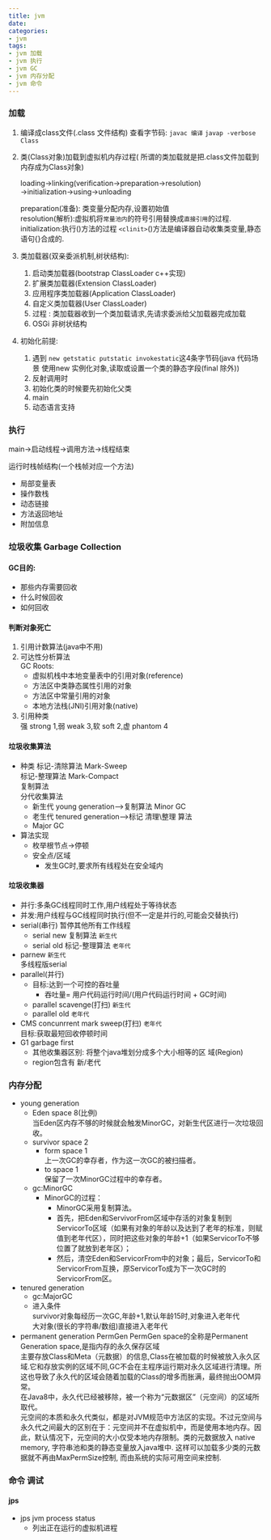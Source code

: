 ```yaml
---
title: jvm
date:
categories:
- jvm
tags:
- jvm 加载
- jvm 执行
- jvm GC
- jvm 内存分配
- jvm 命令
---
```


### 加载
1. 编译成class文件(.class 文件结构)
    查看字节码: 
        `javac 编译`
        `javap -verbose Class`
2. 类(Class对象)加载到虚拟机内存过程(
    所谓的类加载就是把.class文件加载到内存成为Class对象) 
     
    loading->linking(verification->preparation->resolution)  
    ->initialization->using->unloading  

    preparation(准备): 类变量分配内存,设置初始值  
    resolution(解析):虚拟机将`常量池内`的符号引用替换成`直接引用`的过程.  
    initialization:执行<clinit>()方法的过程
      ``<clinit>``()方法是编译器自动收集类变量,静态语句{}合成的.  

3. 类加载器(双亲委派机制,树状结构):  
      1. 启动类加载器(bootstrap ClassLoader c++实现)  
      2. 扩展类加载器(Extension ClassLoader)  
      3. 应用程序类加载器(Application ClassLoader)  
      4. 自定义类加载器(User ClassLoader)  
      5. 过程 : 类加载器收到一个类加载请求,先请求委派给父加载器完成加载  
      6. OSGi 非树状结构   
4. 初始化前提:
      1. 遇到 `new getstatic putstatic invokestatic`这4条字节码(java 代码场景 使用new 实例化对象,读取或设置一个类的静态字段(final 除外))  
      2. 反射调用时  
      3. 初始化类的时候要先初始化父类  
      4. main  
      5. 动态语言支持  

### 执行
main->启动线程->调用方法->线程结束  

运行时栈帧结构(一个栈帧对应一个方法)  
  -  局部变量表  
  -  操作数栈  
  -  动态链接  
  -  方法返回地址  
  -  附加信息  

### 垃圾收集 Garbage Collection
#### GC目的:  
  + 那些内存需要回收  
  + 什么时候回收  
  + 如何回收 
     
#### 判断对象死亡  
  1. 引用计数算法(java中不用)  
  2. 可达性分析算法  
      GC Roots:  
        - 虚拟机栈中本地变量表中的引用对象(reference)  
        - 方法区中类静态属性引用的对象  
        - 方法区中常量引用的对象  
        - 本地方法栈(JNI)引用对象(native)  
  3. 引用种类  
      强 strong 1,弱 weak 3,软 soft 2,虚 phantom 4  

#### 垃圾收集算法  
  + 种类
      标记-清除算法 Mark-Sweep  
      标记-整理算法 Mark-Compact  
      复制算法  
      分代收集算法  
      - 新生代 young generation-->复制算法 Minor GC  
      - 老生代 tenured generation-->标记 清理\整理 算法
      - Major GC  
  + 算法实现  
      - 枚举根节点->停顿  
      - 安全点/区域  
        - 发生GC时,要求所有线程处在安全域内  

#### 垃圾收集器  
  + 并行:多条GC线程同时工作,用户线程处于等待状态  
  + 并发:用户线程与GC线程同时执行(但不一定是并行的,可能会交替执行)
  + serial(串行) 暂停其他所有工作线程  
    -  serial new 复制算法  `新生代`  
    -  serial old 标记-整理算法 `老年代`  
  + parnew  `新生代`  
      多线程版serial  
  + parallel(并行)  
      - 目标:达到一个可控的吞吐量  
        -  吞吐量= 用户代码运行时间/(用户代码运行时间 + GC时间)  
      - parallel scavenge(打扫) `新生代`  
      - parallel old `老年代`  
  + CMS concunrrent mark sweep(打扫) `老年代`  
      目标:获取最短回收停顿时间  
  + G1 garbage first  
      - 其他收集器区别: 将整个java堆划分成多个大小相等的区 域(Region)  
      - region包含有 新/老代  

### 内存分配
+ young generation
    - Eden space 8(比例)  
        当Eden区内存不够的时候就会触发MinorGC，对新生代区进行一次垃圾回收。
    - survivor space 2  
      - form space 1  
          上一次GC的幸存者，作为这一次GC的被扫描者。  
      - to space 1  
          保留了一次MinorGC过程中的幸存者。  
    - gc:MinorGC  
      + MinorGC的过程：  
        - MinorGC采用复制算法。  
        - 首先，把Eden和ServivorFrom区域中存活的对象复制到ServicorTo区域（如果有对象的年龄以及达到了老年的标准，则赋值到老年代区），同时把这些对象的年龄+1（如果ServicorTo不够位置了就放到老年区）；  
        - 然后，清空Eden和ServicorFrom中的对象；最后，ServicorTo和ServicorFrom互换，原ServicorTo成为下一次GC时的ServicorFrom区。
+ tenured generation
    - gc:MajorGC
    - 进入条件  
        survivor对象每经历一次GC,年龄+1,默认年龄15时,对象进入老年代  
        大对象(很长的字符串/数组)直接进入老年代  
+ permanent generation
    PermGen PermGen space的全称是Permanent Generation space,是指内存的永久保存区域  
    主要存放Class和Meta（元数据）的信息,Class在被加载的时候被放入永久区域.它和存放实例的区域不同,GC不会在主程序运行期对永久区域进行清理。所这也导致了永久代的区域会随着加载的Class的增多而胀满，最终抛出OOM异常。  
    在Java8中，永久代已经被移除，被一个称为“元数据区”（元空间）的区域所取代。  
    元空间的本质和永久代类似，都是对JVM规范中方法区的实现。不过元空间与永久代之间最大的区别在于：元空间并不在虚拟机中，而是使用本地内存。因此，默认情况下，元空间的大小仅受本地内存限制。类的元数据放入 native memory, 字符串池和类的静态变量放入java堆中. 这样可以加载多少类的元数据就不再由MaxPermSize控制, 而由系统的实际可用空间来控制.

### 命令 调试
#### jps
+ jps jvm process status  
    - 列出正在运行的虚拟机进程
